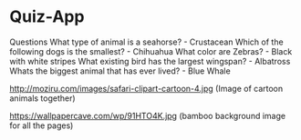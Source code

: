 # Quiz-App

Questions
  What type of animal is a seahorse? - Crustacean
  Which of the following dogs is the smallest? - Chihuahua
  What color are Zebras? - Black with white stripes
  What existing bird has the largest wingspan? - Albatross
  Whats the biggest animal that has ever lived? - Blue Whale
  
  http://moziru.com/images/safari-clipart-cartoon-4.jpg
    (Image of cartoon animals together)
    
  https://wallpapercave.com/wp/91HTO4K.jpg
    (bamboo background image for all the pages)
    
    
